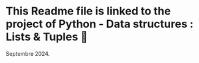 # This Readme file is linked to the project of Python - Data structures : Lists & Tuples :ledger:
Septembre 2024.
